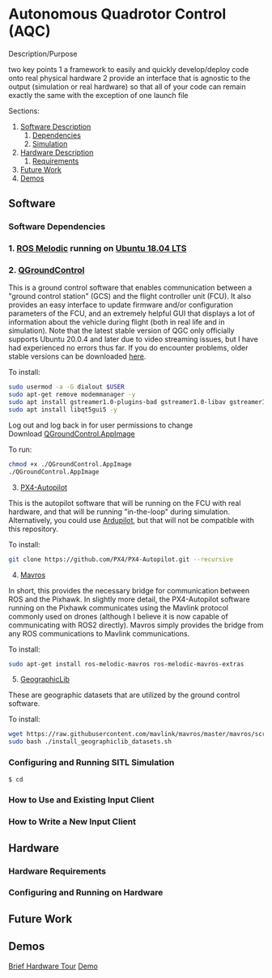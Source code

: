 # Autonomous Quadrotor Control (AQC)

Description/Purpose

two key points 
1 a framework to easily and quickly develop/deploy code onto real physical hardware
2 provide an interface that is agnostic to the output (simulation or real hardware) so that all of your code can remain exactly the same with the exception of one launch file


Sections:
1. [Software Description](#software)
	1. [Dependencies](#software-dependencies)
	2. [Simulation](#configuring-and-running-sitl-simulation)
2. [Hardware Description](#hardware)
	1. [Requirements](#hardware-requirements)
3. [Future Work](#future-work)
4. [Demos](#demos)

## Software


### Software Dependencies

### 1. [ROS Melodic](#http://wiki.ros.org/melodic/Installation/Ubuntu) running on [Ubuntu 18.04 LTS](#https://releases.ubuntu.com/18.04/)

### 2. [QGroundControl](#https://docs.qgroundcontrol.com/master/en/getting_started/download_and_install.html)

This is a ground control software that enables communication between a "ground control station" (GCS) and the flight controller unit (FCU). It also provides an easy interface to update firmware and/or configuration parameters of the FCU, and an extremely helpful GUI that displays a lot of information about the vehicle during flight (both in real life and in simulation). Note that the latest stable version of QGC only officially supports Ubuntu 20.0.4 and later due to video streaming issues, but I have had experienced no errors thus far. If you do encounter problems, older stable versions can be downloaded [here](#https://github.com/mavlink/qgroundcontrol/releases/).

To install: 
```bash
sudo usermod -a -G dialout $USER
sudo apt-get remove modemmanager -y
sudo apt install gstreamer1.0-plugins-bad gstreamer1.0-libav gstreamer1.0-gl -y
sudo apt install libqt5gui5 -y
```

Log out and log back in for user permissions to change  
Download [QGroundControl.AppImage](https://d176tv9ibo4jno.cloudfront.net/latest/QGroundControl.AppImage)

To run:
```bash
chmod +x ./QGroundControl.AppImage
./QGroundControl.AppImage
```

3. [PX4-Autopilot](#https://docs.px4.io/master/en/dev_setup/building_px4.html)

This is the autopilot software that will be running on the FCU with real hardware, and that will be running "in-the-loop" during simulation. Alternatively, you could use [Ardupilot](#https://ardupilot.org/), but that will not be compatible with this repository.

To install:
```bash
git clone https://github.com/PX4/PX4-Autopilot.git --recursive
```

4. [Mavros](#http://wiki.ros.org/mavros)

In short, this provides the necessary bridge for communication between ROS and the Pixhawk. In slightly more detail, the PX4-Autopilot software running on the Pixhawk communicates using the Mavlink protocol commonly used on drones (although I believe it is now capable of communicating with ROS2 directly). Mavros simply provides the bridge from any ROS communications to Mavlink communications.

To install:
```bash
sudo apt-get install ros-melodic-mavros ros-melodic-mavros-extras
```

5. [GeographicLib](#https://geographiclib.sourceforge.io/)

These are geographic datasets that are utilized by the ground control software.

To install:
```bash
wget https://raw.githubusercontent.com/mavlink/mavros/master/mavros/scripts/install_geographiclib_datasets.sh
sudo bash ./install_geographiclib_datasets.sh
```

### Configuring and Running SITL Simulation

```bash
$ cd
```

### How to Use and Existing Input Client


### How to Write a New Input Client


## Hardware


### Hardware Requirements


### Configuring and Running on Hardware 


## Future Work

## Demos

[Brief Hardware Tour](#https://www.youtube.com/watch?v=1UGx2_VTam8&t=11s)
[Demo]()
